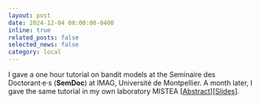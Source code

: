 ```yaml
---
layout: post
date: 2024-12-04 08:00:00-0400
inline: true
related_posts: false
selected_news: false
category: local
---
```

I gave a one hour tutorial on bandit models at the Seminaire des Doctorant·e·s (<strong>SemDoc</strong>) at IMAG, Université de Montpellier. A month later, I gave the same tutorial in my own laboratory MISTEA [<a href="https://imag.umontpellier.fr/sem/seance/descriptif/5505_S%C3%A9minaire%20des%20Doctorant%C2%B7e%C2%B7s/">Abstract</a>][<a href="https://victorthuot.github.io/assets/pdf/slides_semdoc_dec2024.pdf">Slides</a>].
